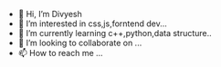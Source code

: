 - 👋 Hi, I’m Divyesh
- 👀 I’m interested in css,js,forntend dev...
- 🌱 I’m currently learning c++,python,data structure..
- 💞️ I’m looking to collaborate on ...
- 📫 How to reach me ...

<!---
divmkw/divmkw is a ✨ special ✨ repository because its `README.md` (this file) appears on your GitHub profile.
You can click the Preview link to take a look at your changes.
--->
